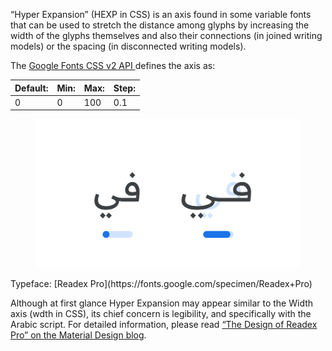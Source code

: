 “Hyper Expansion” (HEXP in CSS) is an axis found in some variable fonts that can be used to stretch the distance among glyphs by increasing the width of the glyphs themselves and also their connections (in joined writing models) or the spacing (in disconnected writing models).

The [Google Fonts CSS v2 API ](https://developers.google.com/fonts/docs/css2) defines the axis as:

| Default: | Min: | Max: | Step: |
| --- | --- | --- | --- |
| 0 | 0 | 100 | 0.1 |

<figure>

![An image showing two type specimens, each with an axis slider underneath. The specimen on the left shows the effects of the axis’ lowest value. The specimen on the right shows the effects of the axis’ highest value.](images/thumbnail.svg)

</figure>

<figcaption>Typeface: [Readex Pro](https://fonts.google.com/specimen/Readex+Pro)</figcaption>

Although at first glance Hyper Expansion may appear similar to the Width axis (wdth in CSS), its chief concern is legibility, and specifically with the Arabic script. For detailed information, please read [“The Design of Readex Pro” on the Material Design blog](https://material.io/blog/readex-pro-legibility-arabic-type-design).